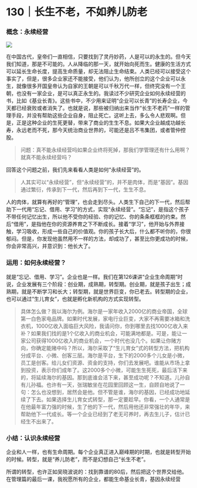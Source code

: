 # 130｜长生不老，不如养儿防老

### 概念：永续经营

![](../img/23ce96cfb240e724f888342d8678ef1d.jpg)

在中国古代，皇帝们一直相信，只要找到了灵丹妙药，人是可以的永生的。但今天我们知道，那是不可能的。人从降临的那一天，就开始向死而生。健康的生活方式可以延长生命长度，提高生命质量，却无法阻止生命结束。人类已经可以接受这个事实了，但是，很多企业家还不能接受，他们认为，他所创立的这个企业可以永生，就像很多开国皇帝认为自家的王朝是可以千秋万代一样，但终究没有一个王朝，也没有一家企业，是可以真正永生的。我读过不少研究企业如何永续经营的书，比如《基业长青》。这些书中，不少用来证明“企业可以长青”的长寿企业，今天都已经衰败或者消失了。也就是说，那些被归纳出来当作“长生不老药”一样的管理手段，并没有帮助这些企业自身，阻止死亡。这听上去，多么令人悲观啊。但是，正是这种企业的生死更替，带来了商业的生生不息。如果大企业越成功越长寿，永远老而不死，那今天统治商业世界的，可能还是吕不韦集团，或者管仲控股。

> 问题：真不能永续经营吗如果企业终将死掉，那我们学管理还有什么用啊？就真不能永续经营吗？

回答这个问题之前，我们先来看看人类是如何“永续经营”的。

> 人其实可以“永续经营”，但“永续经营”的，并不是肉体，而是“基因”。基因通过繁衍，传承到下一代，然后再到下一代，生生不息。

人的肉体，就算有再好的“管理”，也会走到尽头。人类生下自己的下一代，然后帮助下一代用“忘记、借用、学习”的方式，实现“永续经营”。“忘记”，是指这个孩子不带任何记忆出生，所以他不受你的经验、你的记忆、你的条条框框的约束。然后“借用”，是指他在你的资源养育之下不断成长。接着“学习”，他开始与外界接触，学习吸收，形成一些自己的价值观。你的孩子长大后，什么都不听你的，你很郁闷。但是，你发现他虽然用不一样的方法，却成功了，甚至比你更成功的时候，你会非常高兴，并意识到：他长大了。

### 运用：如何永续经营？

就是“忘记、借用、学习”。企业也是一样。我们在第126课讲“企业生命周期”时说，企业发展有三个阶段：创业期，成熟期，转型期。创业期，就是孩子出生；成熟期，就是不断学习和长大；转型期，就是世界巨变，你已老去。转型期的企业，也可以通过“生儿育女”，也就是孵化新机构的方式实现转型。

> 具体怎么做？我以海尔为例。海尔是一家年收入2000亿的商业帝国，全球第一白色家电品牌。如果时代发展，家电行业巨变，大家不再需要冰箱和洗衣机，1000亿收入面临巨大风险，我请问你，你到哪里去找1000亿收入来补？如果我们找的是1个亿收入的商业机会，可能满地都是。可是，能让一家公司获得1000亿收入的商业机会，一个时代也没几个。如果让你赌方向，你确定能赌中吗？所以，海尔采取了“生儿育女”式的转型方法，把机构分成平台、小微、创客三层。海尔是平台，生下的2000多个儿女是小微，员工是创客。给儿女们资源、资金的支持，你们去发展吧。谁能从市场上拿到投资，表示你们成年了。这2000多个小微，可能生生死死，最后活下来的，将延续海尔的基因。那到底谁会活下来，甚至成功呢？不知道。儿孙自有儿孙福。也许有一天，张瑞敏坐在花园里回顾这一生，自顾自地说了一句：怎么也没想到，居然会是他。但不管是谁，海尔的基因，已经成功地延续了下去。如果选择生儿育女式转型，那一定要趁早。你看，一个人通常是在他最年富力强的时候，生了他的下一代，然后用他还非常强壮的年华，来帮助他下一代成长。等一个企业已经到了老无可养时，再去生儿子，估计已经生不出来了。

### 小结：认识永续经营

企业和人一样，也有生命周期。每个企业真正进入巅峰期的时期，也就是转型开始的时候。转型，就是“养儿防老”，而不是幻想自己“长生不老”。

所谓的转型，也许正如吴晓波说的：找到靠谱的80后，然后把这个世界交给他。在管理篇的最后一课，我祝愿所有的企业，都能生命基业长青，基因永续经营